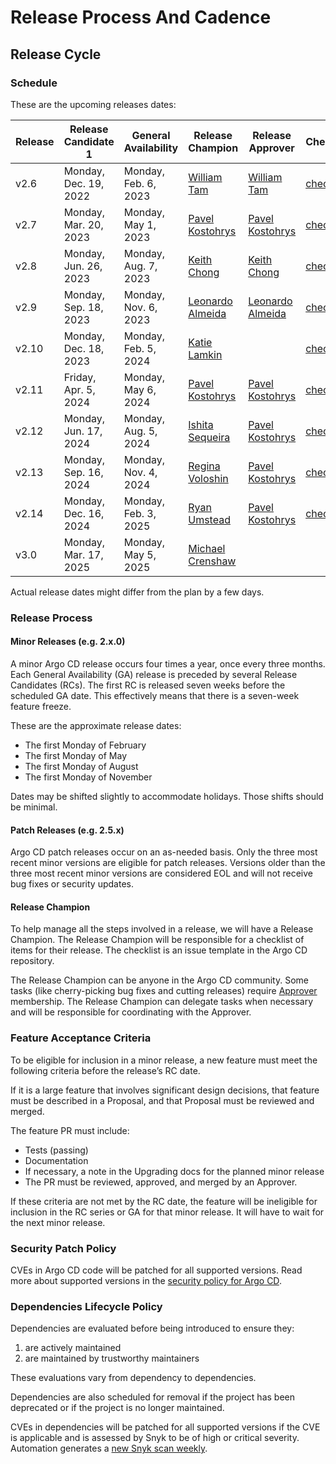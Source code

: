 # Release Process And Cadence

## Release Cycle

### Schedule

These are the upcoming releases dates:

| Release | Release Candidate 1   | General Availability | Release Champion                                      | Release Approver                                      | Checklist                                                     |
|---------|-----------------------|----------------------|-------------------------------------------------------|-------------------------------------------------------|---------------------------------------------------------------|
| v2.6    | Monday, Dec. 19, 2022 | Monday, Feb. 6, 2023 | [William Tam](https://github.com/wtam2018)            | [William Tam](https://github.com/wtam2018)            | [checklist](https://github.com/argoproj/argo-cd/issues/11563) |
| v2.7    | Monday, Mar. 20, 2023 | Monday, May 1, 2023  | [Pavel Kostohrys](https://github.com/pasha-codefresh) | [Pavel Kostohrys](https://github.com/pasha-codefresh) | [checklist](https://github.com/argoproj/argo-cd/issues/12762) |
| v2.8    | Monday, Jun. 26, 2023 | Monday, Aug. 7, 2023 | [Keith Chong](https://github.com/keithchong)          | [Keith Chong](https://github.com/keithchong)          | [checklist](https://github.com/argoproj/argo-cd/issues/13742) |
| v2.9    | Monday, Sep. 18, 2023 | Monday, Nov. 6, 2023 | [Leonardo Almeida](https://github.com/leoluz)         | [Leonardo Almeida](https://github.com/leoluz)         | [checklist](https://github.com/argoproj/argo-cd/issues/14078) |
| v2.10   | Monday, Dec. 18, 2023 | Monday, Feb. 5, 2024 | [Katie Lamkin](https://github.com/kmlamkin9)          |                                                       | [checklist](https://github.com/argoproj/argo-cd/issues/16339) |
| v2.11   | Friday, Apr. 5,  2024 | Monday, May 6, 2024  | [Pavel Kostohrys](https://github.com/pasha-codefresh) | [Pavel Kostohrys](https://github.com/pasha-codefresh) | [checklist](https://github.com/argoproj/argo-cd/issues/17726) |
| v2.12   | Monday, Jun. 17, 2024 | Monday, Aug. 5, 2024 | [Ishita Sequeira](https://github.com/ishitasequeira)  | [Pavel Kostohrys](https://github.com/pasha-codefresh) | [checklist](https://github.com/argoproj/argo-cd/issues/19063) |
| v2.13   | Monday, Sep. 16, 2024 | Monday, Nov. 4, 2024 | [Regina Voloshin](https://github.com/reggie-k)        | [Pavel Kostohrys](https://github.com/pasha-codefresh) | [checklist](https://github.com/argoproj/argo-cd/issues/19513) |
| v2.14   | Monday, Dec. 16, 2024 | Monday, Feb. 3, 2025 | [Ryan Umstead](https://github.com/rumstead)           | [Pavel Kostohrys](https://github.com/pasha-codefresh) | [checklist](https://github.com/argoproj/argo-cd/issues/20869) |
| v3.0    | Monday, Mar. 17, 2025 | Monday, May 5, 2025  | [Michael Crenshaw](https://github.com/crenshaw-dev)   |                                                       |                                                               |

Actual release dates might differ from the plan by a few days.

### Release Process

#### Minor Releases (e.g. 2.x.0)

A minor Argo CD release occurs four times a year, once every three months. Each General Availability (GA) release is
preceded by several Release Candidates (RCs). The first RC is released seven weeks before the scheduled GA date. This
effectively means that there is a seven-week feature freeze.

These are the approximate release dates:

* The first Monday of February
* The first Monday of May
* The first Monday of August
* The first Monday of November

Dates may be shifted slightly to accommodate holidays. Those shifts should be minimal.

#### Patch Releases (e.g. 2.5.x)

Argo CD patch releases occur on an as-needed basis. Only the three most recent minor versions are eligible for patch
releases. Versions older than the three most recent minor versions are considered EOL and will not receive bug fixes or
security updates.

#### Release Champion

To help manage all the steps involved in a release, we will have a Release Champion. The Release Champion will be
responsible for a checklist of items for their release. The checklist is an issue template in the Argo CD repository.

The Release Champion can be anyone in the Argo CD community. Some tasks (like cherry-picking bug fixes and cutting
releases) require [Approver](https://github.com/argoproj/argoproj/blob/master/community/membership.md#community-membership)
membership. The Release Champion can delegate tasks when necessary and will be responsible for coordinating with the
Approver.

### Feature Acceptance Criteria

To be eligible for inclusion in a minor release, a new feature must meet the following criteria before the release’s RC
date.

If it is a large feature that involves significant design decisions, that feature must be described in a Proposal, and
that Proposal must be reviewed and merged.

The feature PR must include:

* Tests (passing)
* Documentation
* If necessary, a note in the Upgrading docs for the planned minor release
* The PR must be reviewed, approved, and merged by an Approver.

If these criteria are not met by the RC date, the feature will be ineligible for inclusion in the RC series or GA for
that minor release. It will have to wait for the next minor release.

### Security Patch Policy

CVEs in Argo CD code will be patched for all supported versions. Read more about supported versions in the [security policy for Argo CD](https://github.com/argoproj/argo-cd/security/policy#supported-versions).

### Dependencies Lifecycle Policy

Dependencies are evaluated before being introduced to ensure they:

1) are actively maintained
2) are maintained by trustworthy maintainers

These evaluations vary from dependency to dependencies.

Dependencies are also scheduled for removal if the project has been deprecated or if the project is no longer maintained.

CVEs in dependencies will be patched for all supported versions if the CVE is applicable and is assessed by Snyk to be
of high or critical severity. Automation generates a [new Snyk scan weekly](../snyk).
